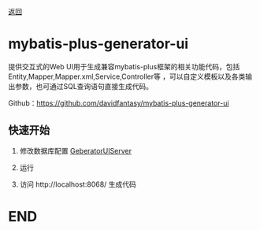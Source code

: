 [返回](../)

# mybatis-plus-generator-ui

提供交互式的Web UI用于生成兼容mybatis-plus框架的相关功能代码，包括Entity,Mapper,Mapper.xml,Service,Controller等 ，可以自定义模板以及各类输出参数，也可通过SQL查询语句直接生成代码。

Github：https://github.com/davidfantasy/mybatis-plus-generator-ui

## 快速开始

1. 修改数据库配置 [GeberatorUIServer](https://github.com/yoko-murasame/jeecg-boot/blob/yoko-3.4.3last/jeecg-module-extra/mybatis-plus-generator-ui/src/test/java/GeberatorUIServer.java)

2. 运行

3. 访问 http://localhost:8068/ 生成代码

# END
